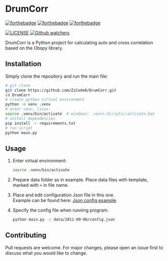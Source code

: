 # DrumCorr
[![forthebadge](https://forthebadge.com/images/badges/built-with-love.svg)](https://forthebadge.com)
[![forthebadge](https://forthebadge.com/images/badges/uses-brains.svg)](https://forthebadge.com)
[![forthebadge](https://forthebadge.com/images/badges/not-a-bug-a-feature.svg)](https://forthebadge.com)

[comment]: [![License](https://img.shields.io/pypi/l/obspy.svg)](https://pypi.python.org/pypi/obspy/)
[comment]: [![LGPLv3](https://www.gnu.org/graphics/lgplv3-88x31.png)](https://www.gnu.org/licenses/lgpl.html)

[![LICENSE](https://img.shields.io/static/v1?label=LICENSE&message=GPLv3&color=brightgreen&style=for-the-badge&color=grey)](https://www.gnu.org/licenses/lgpl.html)
[![Github watchers](https://img.shields.io/github/watchers/ZiCode0/DrumCorr?label=Watch&style=for-the-badge)](https://github.com/ZiCode0/DrumCorr)


DrumCorr is a Python project for calculating auto and cross correlation based on the Obspy library.

## Installation

Simply clone the repository and run the main file:

```bash
# git clone
git clone https://github.com/ZiCode0/DrumCorr.git
cd DrumCorr
# create python virtual environment
python -m venv .venv
# enter venv, linux:
source .venv/bin/activate  # windows: .venv\\Scripts\\activate.bat
# install dependencies
pip install -r requirements.txt
# run script
python main.py
```


## Usage
1. Enter virtual environment: 
    ```bash 
    source .venv/bin/activate
    ```
2. Prepare data folder as in example.
   Place data files with template, marked with `+` in file name.

3. Place and edit configuration Json file in this one. <br />
Example can be found here: [Json config example](./example).
4. Specify the config file when running program.
    ```bash
    python main.py -c data/2011-09-06/config.json
    ```



## Contributing
Pull requests are welcome. For major changes, please open an issue first to discuss what you would like to change.